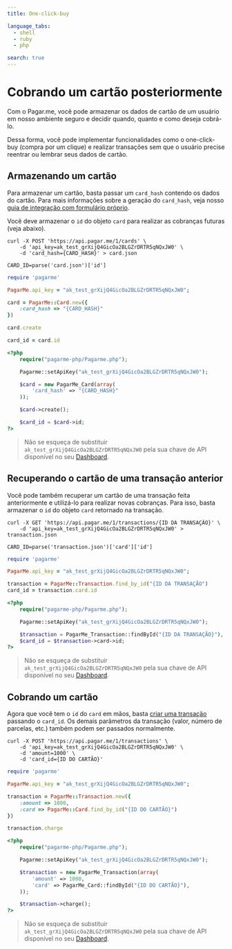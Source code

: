 ```yaml
---
title: One-click-buy

language_tabs:
  - shell
  - ruby
  - php

search: true
---
```


# Cobrando um cartão posteriormente

Com o Pagar.me, você pode armazenar os dados de cartão de um usuário em nosso
ambiente seguro e decidir quando, quanto e como deseja cobrá-lo.

Dessa forma, você pode implementar funcionalidades como o one-click-buy (compra
por um clique) e realizar transações sem que o usuário precise reentrar ou
lembrar seus dados de cartão.

## Armazenando um cartão

Para armazenar um cartão, basta passar um `card_hash` contendo os dados do
cartão. Para mais informações sobre a geração do `card_hash`, veja nosso [guia
de integração com formulário próprio](custom_form.html). 

Você deve armazenar o `id` do objeto `card` para realizar as cobranças futuras
(veja abaixo).

```shell
curl -X POST 'https://api.pagar.me/1/cards' \
    -d 'api_key=ak_test_grXijQ4GicOa2BLGZrDRTR5qNQxJW0' \
    -d 'card_hash={CARD_HASH}' > card.json

CARD_ID=parse('card.json')['id']
```

```ruby
require 'pagarme'

PagarMe.api_key = "ak_test_grXijQ4GicOa2BLGZrDRTR5qNQxJW0";

card = PagarMe::Card.new({
    :card_hash => "{CARD_HASH}"
})

card.create

card_id = card.id
```

```php
<?php
	require("pagarme-php/Pagarme.php");

	Pagarme::setApiKey("ak_test_grXijQ4GicOa2BLGZrDRTR5qNQxJW0");

	$card = new PagarMe_Card(array(
		'card_hash' => "{CARD_HASH}"
	));

	$card->create();

	$card_id = $card->id;
?>
```

> Não se esqueça de substituir `ak_test_grXijQ4GicOa2BLGZrDRTR5qNQxJW0` pela
> sua chave de API disponível no seu [Dashboard](https://dashboard.pagar.me/).

## Recuperando o cartão de uma transação anterior

Você pode também recuperar um cartão de uma transação feita anteriormente e
utilizá-lo para realizar novas cobranças. Para isso, basta armazenar o `id` do
objeto `card` retornado na transação.

```shell
curl -X GET 'https://api.pagar.me/1/transactions/{ID DA TRANSAÇÃO}' \
    -d 'api_key=ak_test_grXijQ4GicOa2BLGZrDRTR5qNQxJW0' > transaction.json

CARD_ID=parse('transaction.json')['card']['id']
```

```ruby
require 'pagarme'

PagarMe.api_key = "ak_test_grXijQ4GicOa2BLGZrDRTR5qNQxJW0";

transaction = PagarMe::Transaction.find_by_id("{ID DA TRANSAÇÃO")
card_id = transaction.card.id
```

```php
<?php
	require("pagarme-php/Pagarme.php");

	Pagarme::setApiKey("ak_test_grXijQ4GicOa2BLGZrDRTR5qNQxJW0");

	$transaction = PagarMe_Transaction::findById("{ID DA TRANSAÇÃO}"),
	$card_id = $transaction->card->id;
?>
```

> Não se esqueça de substituir `ak_test_grXijQ4GicOa2BLGZrDRTR5qNQxJW0` pela
> sua chave de API disponível no seu [Dashboard](https://dashboard.pagar.me/).

## Cobrando um cartão

Agora que você tem o `id` do `card` em mãos, basta [criar uma
transação](/custom_form) passando o `card_id`. Os demais parâmetros da
transação (valor, número de parcelas, etc.) também podem ser passados
normalmente.

```shell
curl -X POST 'https://api.pagar.me/1/transactions' \
    -d 'api_key=ak_test_grXijQ4GicOa2BLGZrDRTR5qNQxJW0' \
    -d 'amount=1000' \
    -d 'card_id={ID DO CARTÃO}'
```

```ruby
require 'pagarme'

PagarMe.api_key = "ak_test_grXijQ4GicOa2BLGZrDRTR5qNQxJW0";

transaction = PagarMe::Transaction.new({
	:amount => 1000,
	:card => PagarMe::Card.find_by_id("{ID DO CARTÃO}")
})

transaction.charge
```

```php
<?php
	require("pagarme-php/Pagarme.php");

	Pagarme::setApiKey("ak_test_grXijQ4GicOa2BLGZrDRTR5qNQxJW0");

	$transaction = new PagarMe_Transaction(array(
		'amount' => 1000,
		'card' => PagarMe_Card::findById("{ID DO CARTÃO}"),
	));

	$transaction->charge();
?>
```

> Não se esqueça de substituir `ak_test_grXijQ4GicOa2BLGZrDRTR5qNQxJW0` pela
> sua chave de API disponível no seu [Dashboard](https://dashboard.pagar.me/).
